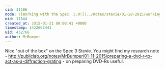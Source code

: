 ```yaml
---
cid: 11106
node: ![Working with the Spec. 3.0!](../notes/stevie/01-28-2015/working-with-the-spec-3-0)
nid: 11544
created_at: 2015-01-31 00:00:41 +0000
timestamp: 1422662441
uid: 432766
author: MrBumper
---
```


Nice "out of the box" on the Spec 3 Stevie. You might find my research note - http://publiclab.org/notes/MrBumper/01-11-2015/preparing-a-dvd-r-to-act-as-a-diffraction-grating - on preparing DVD-Rs useful.